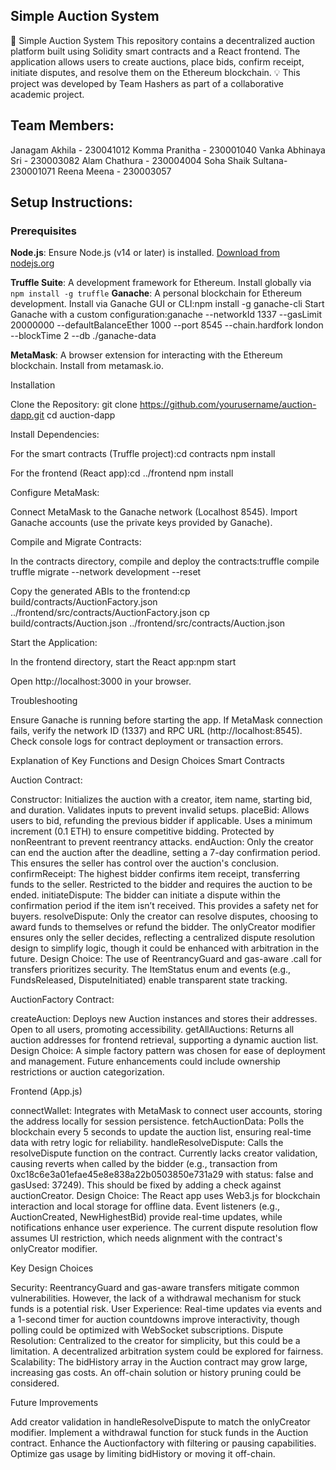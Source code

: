 ## Simple Auction System

🛒 Simple Auction System
This repository contains a decentralized auction platform built using Solidity smart contracts and a React frontend. The application allows users to create auctions, place bids, confirm receipt, initiate disputes, and resolve them on the Ethereum blockchain.
💡 This project was developed by Team Hashers as part of a collaborative academic project.
## Team Members:
Janagam Akhila - 230041012
Komma Pranitha - 230001040
Vanka Abhinaya Sri - 230003082
Alam Chathura - 230004004
Soha Shaik Sultana-230001071
Reena Meena - 230003057

 ## Setup Instructions:

### Prerequisites
**Node.js**: Ensure Node.js (v14 or later) is installed. [Download from nodejs.org](https://nodejs.org)

**Truffle Suite**: A development framework for Ethereum. Install globally via 
`npm install -g truffle`
**Ganache**: A personal blockchain for Ethereum development. Install via Ganache GUI or CLI:npm install -g ganache-cli
Start Ganache with a custom configuration:ganache --networkId 1337 --gasLimit 20000000 --defaultBalanceEther 1000 --port 8545 --chain.hardfork london --blockTime 2 --db ./ganache-data

**MetaMask**: A browser extension for interacting with the Ethereum blockchain. Install from metamask.io.

Installation

Clone the Repository:
git clone https://github.com/yourusername/auction-dapp.git
cd auction-dapp


Install Dependencies:

For the smart contracts (Truffle project):cd contracts
npm install


For the frontend (React app):cd ../frontend
npm install




Configure MetaMask:

Connect MetaMask to the Ganache network (Localhost 8545).
Import Ganache accounts (use the private keys provided by Ganache).


Compile and Migrate Contracts:

In the contracts directory, compile and deploy the contracts:truffle compile
truffle migrate --network development --reset


Copy the generated ABIs to the frontend:cp build/contracts/AuctionFactory.json ../frontend/src/contracts/AuctionFactory.json
cp build/contracts/Auction.json ../frontend/src/contracts/Auction.json




Start the Application:

In the frontend directory, start the React app:npm start


Open http://localhost:3000 in your browser.



Troubleshooting

Ensure Ganache is running before starting the app.
If MetaMask connection fails, verify the network ID (1337) and RPC URL (http://localhost:8545).
Check console logs for contract deployment or transaction errors.

Explanation of Key Functions and Design Choices
Smart Contracts

Auction Contract:

Constructor: Initializes the auction with a creator, item name, starting bid, and duration. Validates inputs to prevent invalid setups.
placeBid: Allows users to bid, refunding the previous bidder if applicable. Uses a minimum increment (0.1 ETH) to ensure competitive bidding. Protected by nonReentrant to prevent reentrancy attacks.
endAuction: Only the creator can end the auction after the deadline, setting a 7-day confirmation period. This ensures the seller has control over the auction's conclusion.
confirmReceipt: The highest bidder confirms item receipt, transferring funds to the seller. Restricted to the bidder and requires the auction to be ended.
initiateDispute: The bidder can initiate a dispute within the confirmation period if the item isn’t received. This provides a safety net for buyers.
resolveDispute: Only the creator can resolve disputes, choosing to award funds to themselves or refund the bidder. The onlyCreator modifier ensures only the seller decides, reflecting a centralized dispute resolution design to simplify logic, though it could be enhanced with arbitration in the future.
Design Choice: The use of ReentrancyGuard and gas-aware .call for transfers prioritizes security. The ItemStatus enum and events (e.g., FundsReleased, DisputeInitiated) enable transparent state tracking.


AuctionFactory Contract:

createAuction: Deploys new Auction instances and stores their addresses. Open to all users, promoting accessibility.
getAllAuctions: Returns all auction addresses for frontend retrieval, supporting a dynamic auction list.
Design Choice: A simple factory pattern was chosen for ease of deployment and management. Future enhancements could include ownership restrictions or auction categorization.



Frontend (App.js)

connectWallet: Integrates with MetaMask to connect user accounts, storing the address locally for session persistence.
fetchAuctionData: Polls the blockchain every 5 seconds to update the auction list, ensuring real-time data with retry logic for reliability.
handleResolveDispute: Calls the resolveDispute function on the contract. Currently lacks creator validation, causing reverts when called by the bidder (e.g., transaction from 0xc18c6e3a01efae45e8e838a22b0503850e731a29 with status: false and gasUsed: 37249). This should be fixed by adding a check against auctionCreator.
Design Choice: The React app uses Web3.js for blockchain interaction and local storage for offline data. Event listeners (e.g., AuctionCreated, NewHighestBid) provide real-time updates, while notifications enhance user experience. The current dispute resolution flow assumes UI restriction, which needs alignment with the contract's onlyCreator modifier.

Key Design Choices

Security: ReentrancyGuard and gas-aware transfers mitigate common vulnerabilities. However, the lack of a withdrawal mechanism for stuck funds is a potential risk.
User Experience: Real-time updates via events and a 1-second timer for auction countdowns improve interactivity, though polling could be optimized with WebSocket subscriptions.
Dispute Resolution: Centralized to the creator for simplicity, but this could be a limitation. A decentralized arbitration system could be explored for fairness.
Scalability: The bidHistory array in the Auction contract may grow large, increasing gas costs. An off-chain solution or history pruning could be considered.

Future Improvements

Add creator validation in handleResolveDispute to match the onlyCreator modifier.
Implement a withdrawal function for stuck funds in the Auction contract.
Enhance the Auctionfactory with filtering or pausing capabilities.
Optimize gas usage by limiting bidHistory or moving it off-chain.
